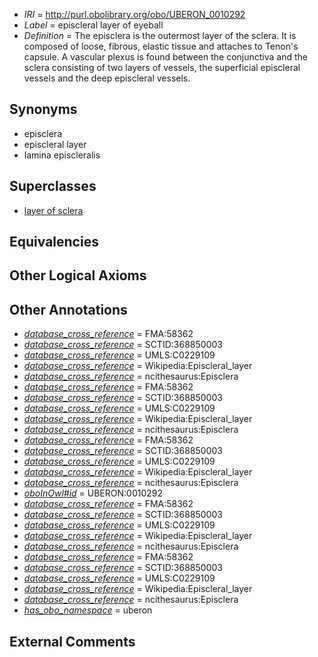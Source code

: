  * *IRI* = http://purl.obolibrary.org/obo/UBERON_0010292
 * *Label* = episcleral layer of eyeball
 * *Definition* = The episclera is the outermost layer of the sclera. It is composed of loose, fibrous, elastic tissue and attaches to Tenon's capsule. A vascular plexus is found between the conjunctiva and the sclera consisting of two layers of vessels, the superficial episcleral vessels and the deep episcleral vessels.

## Synonyms

 * episclera
 * episcleral layer
 * lamina episcleralis

## Superclasses

 * [layer of sclera](../../UBERON/91/UBERON_0010291.md)

## Equivalencies


## Other Logical Axioms


## Other Annotations

 * *[database_cross_reference](../../ef/oboInOwl#hasDbXref.md)* = FMA:58362
 * *[database_cross_reference](../../ef/oboInOwl#hasDbXref.md)* = SCTID:368850003
 * *[database_cross_reference](../../ef/oboInOwl#hasDbXref.md)* = UMLS:C0229109
 * *[database_cross_reference](../../ef/oboInOwl#hasDbXref.md)* = Wikipedia:Episcleral_layer
 * *[database_cross_reference](../../ef/oboInOwl#hasDbXref.md)* = ncithesaurus:Episclera
 * *[database_cross_reference](../../ef/oboInOwl#hasDbXref.md)* = FMA:58362
 * *[database_cross_reference](../../ef/oboInOwl#hasDbXref.md)* = SCTID:368850003
 * *[database_cross_reference](../../ef/oboInOwl#hasDbXref.md)* = UMLS:C0229109
 * *[database_cross_reference](../../ef/oboInOwl#hasDbXref.md)* = Wikipedia:Episcleral_layer
 * *[database_cross_reference](../../ef/oboInOwl#hasDbXref.md)* = ncithesaurus:Episclera
 * *[database_cross_reference](../../ef/oboInOwl#hasDbXref.md)* = FMA:58362
 * *[database_cross_reference](../../ef/oboInOwl#hasDbXref.md)* = SCTID:368850003
 * *[database_cross_reference](../../ef/oboInOwl#hasDbXref.md)* = UMLS:C0229109
 * *[database_cross_reference](../../ef/oboInOwl#hasDbXref.md)* = Wikipedia:Episcleral_layer
 * *[database_cross_reference](../../ef/oboInOwl#hasDbXref.md)* = ncithesaurus:Episclera
 * *[oboInOwl#id](../../id/oboInOwl#id.md)* = UBERON:0010292
 * *[database_cross_reference](../../ef/oboInOwl#hasDbXref.md)* = FMA:58362
 * *[database_cross_reference](../../ef/oboInOwl#hasDbXref.md)* = SCTID:368850003
 * *[database_cross_reference](../../ef/oboInOwl#hasDbXref.md)* = UMLS:C0229109
 * *[database_cross_reference](../../ef/oboInOwl#hasDbXref.md)* = Wikipedia:Episcleral_layer
 * *[database_cross_reference](../../ef/oboInOwl#hasDbXref.md)* = ncithesaurus:Episclera
 * *[database_cross_reference](../../ef/oboInOwl#hasDbXref.md)* = FMA:58362
 * *[database_cross_reference](../../ef/oboInOwl#hasDbXref.md)* = SCTID:368850003
 * *[database_cross_reference](../../ef/oboInOwl#hasDbXref.md)* = UMLS:C0229109
 * *[database_cross_reference](../../ef/oboInOwl#hasDbXref.md)* = Wikipedia:Episcleral_layer
 * *[database_cross_reference](../../ef/oboInOwl#hasDbXref.md)* = ncithesaurus:Episclera
 * *[has_obo_namespace](../../ce/oboInOwl#hasOBONamespace.md)* = uberon

## External Comments

